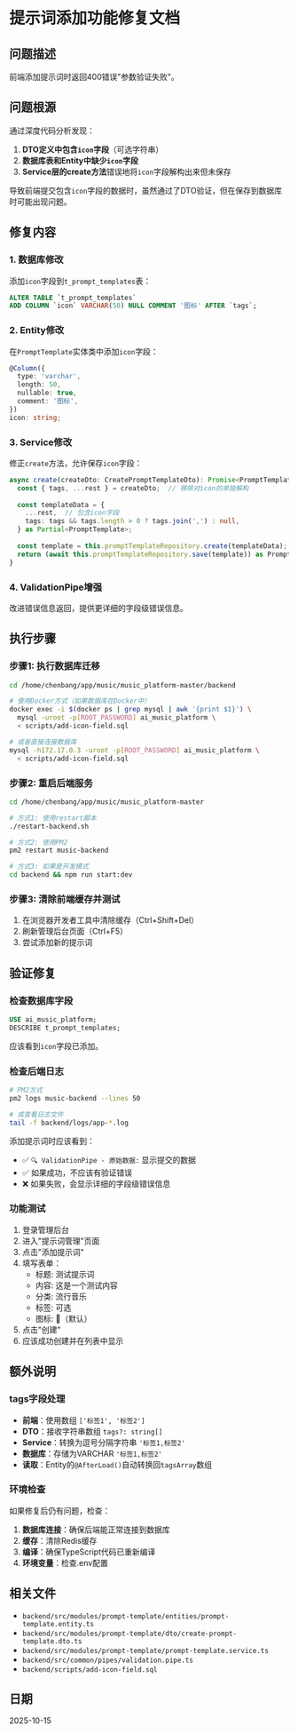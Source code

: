 # 提示词添加功能修复文档

## 问题描述

前端添加提示词时返回400错误"参数验证失败"。

## 问题根源

通过深度代码分析发现：
1. **DTO定义中包含`icon`字段**（可选字符串）
2. **数据库表和Entity中缺少`icon`字段**
3. **Service层的create方法**错误地将`icon`字段解构出来但未保存

导致前端提交包含`icon`字段的数据时，虽然通过了DTO验证，但在保存到数据库时可能出现问题。

## 修复内容

### 1. 数据库修改
添加`icon`字段到`t_prompt_templates`表：
```sql
ALTER TABLE `t_prompt_templates` 
ADD COLUMN `icon` VARCHAR(50) NULL COMMENT '图标' AFTER `tags`;
```

### 2. Entity修改
在`PromptTemplate`实体类中添加`icon`字段：
```typescript
@Column({
  type: 'varchar',
  length: 50,
  nullable: true,
  comment: '图标',
})
icon: string;
```

### 3. Service修改
修正`create`方法，允许保存`icon`字段：
```typescript
async create(createDto: CreatePromptTemplateDto): Promise<PromptTemplate> {
  const { tags, ...rest } = createDto;  // 移除对icon的单独解构
  
  const templateData = {
    ...rest,  // 包含icon字段
    tags: tags && tags.length > 0 ? tags.join(',') : null,
  } as Partial<PromptTemplate>;
  
  const template = this.promptTemplateRepository.create(templateData);
  return (await this.promptTemplateRepository.save(template)) as PromptTemplate;
}
```

### 4. ValidationPipe增强
改进错误信息返回，提供更详细的字段级错误信息。

## 执行步骤

### 步骤1: 执行数据库迁移
```bash
cd /home/chenbang/app/music/music_platform-master/backend

# 使用Docker方式（如果数据库在Docker中）
docker exec -i $(docker ps | grep mysql | awk '{print $1}') \
  mysql -uroot -p[ROOT_PASSWORD] ai_music_platform \
  < scripts/add-icon-field.sql

# 或者直接连接数据库
mysql -h172.17.0.3 -uroot -p[ROOT_PASSWORD] ai_music_platform \
  < scripts/add-icon-field.sql
```

### 步骤2: 重启后端服务
```bash
cd /home/chenbang/app/music/music_platform-master

# 方式1: 使用restart脚本
./restart-backend.sh

# 方式2: 使用PM2
pm2 restart music-backend

# 方式3: 如果是开发模式
cd backend && npm run start:dev
```

### 步骤3: 清除前端缓存并测试
1. 在浏览器开发者工具中清除缓存（Ctrl+Shift+Del）
2. 刷新管理后台页面（Ctrl+F5）
3. 尝试添加新的提示词

## 验证修复

### 检查数据库字段
```sql
USE ai_music_platform;
DESCRIBE t_prompt_templates;
```

应该看到`icon`字段已添加。

### 检查后端日志
```bash
# PM2方式
pm2 logs music-backend --lines 50

# 或查看日志文件
tail -f backend/logs/app-*.log
```

添加提示词时应该看到：
- ✅ `🔍 ValidationPipe - 原始数据:` 显示提交的数据
- ✅ 如果成功，不应该有验证错误
- ❌ 如果失败，会显示详细的字段级错误信息

### 功能测试
1. 登录管理后台
2. 进入"提示词管理"页面
3. 点击"添加提示词"
4. 填写表单：
   - 标题: 测试提示词
   - 内容: 这是一个测试内容
   - 分类: 流行音乐
   - 标签: 可选
   - 图标: 🎵（默认）
5. 点击"创建"
6. 应该成功创建并在列表中显示

## 额外说明

### tags字段处理
- **前端**：使用数组 `['标签1', '标签2']`
- **DTO**：接收字符串数组 `tags?: string[]`
- **Service**：转换为逗号分隔字符串 `'标签1,标签2'`
- **数据库**：存储为VARCHAR `'标签1,标签2'`
- **读取**：Entity的`@AfterLoad()`自动转换回`tagsArray`数组

### 环境检查
如果修复后仍有问题，检查：
1. **数据库连接**：确保后端能正常连接到数据库
2. **缓存**：清除Redis缓存
3. **编译**：确保TypeScript代码已重新编译
4. **环境变量**：检查.env配置

## 相关文件

- `backend/src/modules/prompt-template/entities/prompt-template.entity.ts`
- `backend/src/modules/prompt-template/dto/create-prompt-template.dto.ts`
- `backend/src/modules/prompt-template/prompt-template.service.ts`
- `backend/src/common/pipes/validation.pipe.ts`
- `backend/scripts/add-icon-field.sql`

## 日期
2025-10-15
